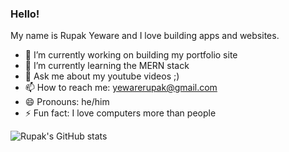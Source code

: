 ### Hello!
My name is Rupak Yeware and I love building apps and websites.

- 🔭 I’m currently working on building my portfolio site
- 🌱 I’m currently learning the MERN stack
- 💬 Ask me about my youtube videos ;)
- 📫 How to reach me: yewarerupak@gmail.com
- 😄 Pronouns: he/him
- ⚡ Fun fact: I love computers more than people

![Rupak's GitHub stats](https://github-readme-stats.vercel.app/api?username=rupakyeware&show_icons=true&theme=radical)

